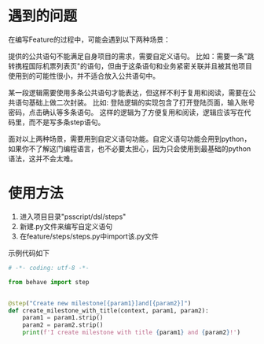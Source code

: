 # 遇到的问题
在编写Feature的过程中，可能会遇到以下两种场景：

提供的公共语句不能满足自身项目的需求，需要自定义语句。 比如：需要一条"跳转携程国际机票列表页"的语句，但由于这条语句和业务紧密关联并且被其他项目使用到的可能性很小，并不适合放入公共语句中。

某一段逻辑需要使用多条公共语句才能表达，但这样不利于复用和阅读，需要在公共语句基础上做二次封装。 比如: 登陆逻辑的实现包含了打开登陆页面，输入账号密码，点击确认等多条语句。 这样的逻辑为了方便复用和阅读，逻辑应该写在代码里，而不是写多条step语句。

面对以上两种场景，需要用到自定义语句功能。自定义语句功能会用到python，如果你不了解这门编程语言，也不必要太担心，因为只会使用到最基础的python语法，这并不会太难。

# 使用方法
1. 进入项目目录"psscript/dsl/steps"
2. 新建.py文件来编写自定义语句
3. 在feature/steps/steps.py中import该.py文件

示例代码如下
```python
# -*- coding: utf-8 -*-

from behave import step


@step("Create new milestone[{param1}]and[{param2}]")
def create_milestone_with_title(context, param1, param2):
    param1 = param1.strip()
    param2 = param2.strip()
    print(f'I create milestone with title {param1} and {param2}!')

```